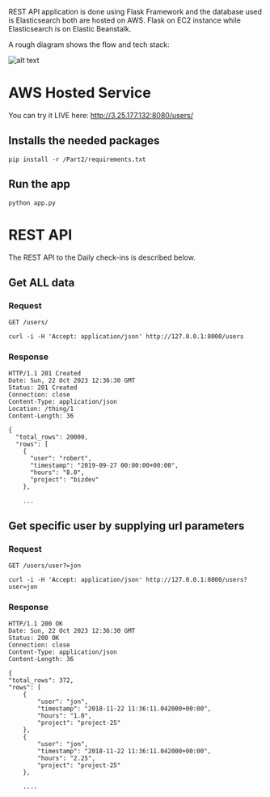 
REST API application is done using Flask Framework and the database used is Elasticsearch
both are hosted on AWS. Flask on EC2 instance while Elasticsearch is on Elastic Beanstalk.


A rough diagram shows the flow and tech stack:

![alt text](https://github.com/jancarloonce/th-exam-jancarloonce11/blob/main/diagram.png)

# AWS Hosted Service

You can try it LIVE here: http://3.25.177.132:8080/users/


## Installs the needed packages

    pip install -r /Part2/requirements.txt

## Run the app

    python app.py

# REST API

The REST API to the Daily check-ins is described below.

## Get ALL data

### Request

`GET /users/`

    curl -i -H 'Accept: application/json' http://127.0.0.1:8000/users


### Response

    HTTP/1.1 201 Created
    Date: Sun, 22 Oct 2023 12:36:30 GMT
    Status: 201 Created
    Connection: close
    Content-Type: application/json
    Location: /thing/1
    Content-Length: 36

    {
      "total_rows": 20000,
      "rows": [
        {
          "user": "robert",
          "timestamp": "2019-09-27 00:00:00+00:00",
          "hours": "8.0",
          "project": "bizdev"
        },

        ...


## Get specific user by supplying url parameters

### Request

`GET /users/user?=jon`

    curl -i -H 'Accept: application/json' http://127.0.0.1:8000/users?user=jon

### Response

    HTTP/1.1 200 OK
    Date: Sun, 22 Oct 2023 12:36:30 GMT
    Status: 200 OK
    Connection: close
    Content-Type: application/json
    Content-Length: 36

    {
    "total_rows": 372,
    "rows": [
        {
            "user": "jon",
            "timestamp": "2018-11-22 11:36:11.042000+00:00",
            "hours": "1.0",
            "project": "project-25"
        },
        {
            "user": "jon",
            "timestamp": "2018-11-22 11:36:11.042000+00:00",
            "hours": "2.25",
            "project": "project-25"
        },

        ....

